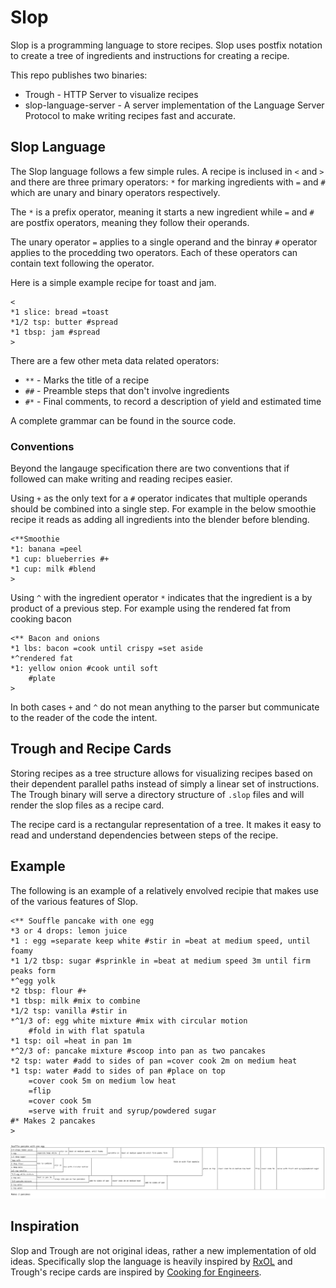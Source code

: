 # Slop

Slop is a programming language to store recipes.
Slop uses postfix notation to create a tree of ingredients and instructions for creating a recipe.

This repo publishes two binaries:

* Trough - HTTP Server to visualize recipes
* slop-language-server - A server implementation of the Language Server Protocol to make writing recipes fast and accurate.

## Slop Language

The Slop language follows a few simple rules.
A recipe is inclused in `<` and `>` and there are three primary operators: `*` for marking ingredients with `=` and `#` which are unary and binary operators respectively.

The `*` is a prefix operator, meaning it starts a new ingredient while `=` and `#` are postfix operators, meaning they follow their operands.

The unary operator `=` applies to a single operand and the binray `#` operator applies to the procedding two operators.
Each of these operators can contain text following the operator.

Here is a simple example recipe for toast and jam.

    <
    *1 slice: bread =toast
    *1/2 tsp: butter #spread
    *1 tbsp: jam #spread
    >

There are a few other meta data related operators:

* `**` - Marks the title of a recipe
* `##` - Preamble steps that don't involve ingredients
* `#*` - Final comments, to record a description of yield and estimated time

A complete grammar can be found in the source code.


### Conventions

Beyond the langauge specification there are two conventions that if followed can make writing and reading recipes easier.

Using `+` as the only text for a `#` operator indicates that multiple operands should be combined into a single step.
For example in the below smoothie recipe it reads as adding all ingredients into the blender before blending.

    <**Smoothie
    *1: banana =peel
    *1 cup: blueberries #+
    *1 cup: milk #blend
    >


Using `^` with the ingredient operator `*` indicates that the ingredient is a by product of a previous step.
For example using the rendered fat from cooking bacon

    <** Bacon and onions
    *1 lbs: bacon =cook until crispy =set aside
    *^rendered fat
    *1: yellow onion #cook until soft
        #plate
    >

In both cases `+` and `^` do not mean anything to the parser but communicate to the reader of the code the intent.

## Trough and Recipe Cards

Storing recipes as a tree structure allows for visualizing recipes based on their dependent parallel paths instead of simply a linear set of instructions.
The Trough binary will serve a directory structure of `.slop` files and will render the slop files as a recipe card.

The recipe card is a rectangular representation of a tree. It makes it easy to read and understand dependencies between steps of the recipe.

## Example

The following is an example of a relatively envolved recipie that makes use of the various features of Slop.

    <** Souffle pancake with one egg
    *3 or 4 drops: lemon juice
    *1 : egg =separate keep white #stir in =beat at medium speed, until foamy
    *1 1/2 tbsp: sugar #sprinkle in =beat at medium speed 3m until firm peaks form
    *^egg yolk
    *2 tbsp: flour #+
    *1 tbsp: milk #mix to combine
    *1/2 tsp: vanilla #stir in
    *^1/3 of: egg white mixture #mix with circular motion
        #fold in with flat spatula
    *1 tsp: oil =heat in pan 1m
    *^2/3 of: pancake mixture #scoop into pan as two pancakes
    *2 tsp: water #add to sides of pan =cover cook 2m on medium heat
    *1 tsp: water #add to sides of pan #place on top
        =cover cook 5m on medium low heat
        =flip
        =cover cook 5m
        =serve with fruit and syrup/powdered sugar
    #* Makes 2 pancakes
    >



![Souffle Pancake Recipe Card](./souffle_pancake.svg)

## Inspiration

Slop and Trough are not original ideas, rather a new implementation of old ideas.
Specifically slop the language is heavily inspired by [RxOL](https://web.archive.org/web/20021105191447/http://anthus.com/Recipes/CompCook.html) and Trough's recipe cards are inspired by [Cooking for Engineers](http://www.cookingforengineers.com/).


